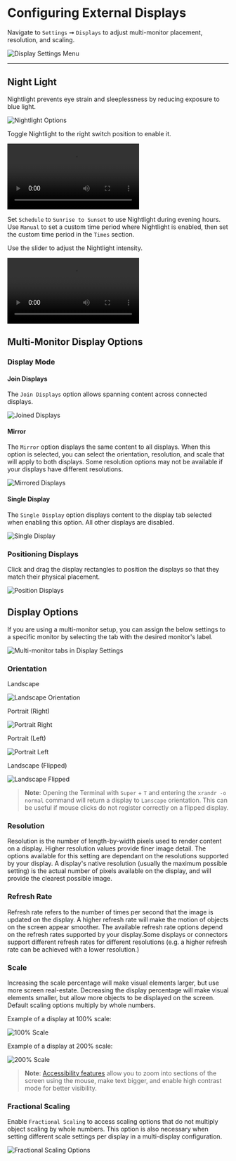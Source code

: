 # Configuring External Displays

Navigate to `Settings` ➞ `Displays` to adjust multi-monitor placement, resolution, and scaling.

![Display Settings Menu](/images/config-displays/display-settings.png)

---

## Night Light

Nightlight prevents eye strain and sleeplessness by reducing exposure to blue light.

![Nightlight Options](/images/config-displays/night-light-settings.png)

Toggle Nightlight to the right switch position to enable it.

<video autoplay loop>
    <source src="/images/config-displays/nightlight-toggle.webm" />
</video>

Set `Schedule` to `Sunrise to Sunset` to use Nightlight during evening hours. Use `Manual` to set a custom time period where Nightlight is enabled, then set the custom time period in the `Times` section.

Use the slider to adjust the Nightlight intensity.

<video autoplay loop>
    <source src="/images/config-displays/nightlight-adjust.webm" />
</video>

## Multi-Monitor Display Options

### Display Mode

#### Join Displays

The `Join Displays` option allows spanning content across connected displays.

![Joined Displays](/images/config-displays/join-displays.png)

#### Mirror

The `Mirror` option displays the same content to all displays. When this option is selected, you can select the orientation, resolution, and scale that will apply to both displays. Some resolution options may not be available if your displays have different resolutions.

![Mirrored Displays](/images/config-displays/mirror-displays.png)

#### Single Display

The `Single Display` option displays content to the display tab selected when enabling this option. All other displays are disabled.

![Single Display](/images/config-displays/single-display.png)

### Positioning Displays

Click and drag the display rectangles to position the displays so that they match their physical placement.

![Position Displays](/images/config-displays/position-displays.png)

## Display Options

If you are using a multi-monitor setup, you can assign the below settings to a specific monitor by selecting the tab with the desired monitor's label.

![Multi-monitor tabs in Display Settings]()

### Orientation

Landscape

![Landscape Orientation](/images/config-displays/landscape.png)

Portrait (Right)

![Portrait Right](/images/config-displays/portrait-right.png)

Portrait (Left)

![Portrait Left](/images/config-displays/portrait-left.png)

Landscape (Flipped)

![Landscape Flipped](/images/config-displays/landscape-flipped.png)

>**Note**: Opening the Terminal with `Super` + `T` and entering the `xrandr -o normal` command will return a display to `Lanscape` orientation. This can be useful if mouse clicks do not register correctly on a flipped display.

### Resolution

Resolution is the number of length-by-width pixels used to render content on a display. Higher resolution values provide finer image detail. The options available for this setting are dependant on the resolutions supported by your display. A display's native resolution (usually the maximum possible setting) is the actual number of pixels available on the display, and will provide the clearest possible image.

### Refresh Rate

Refresh rate refers to the number of times per second that the image is updated on the display. A higher refresh rate will make the motion of objects on the screen appear smoother. The available refresh rate options depend on the refresh rates supported by your display.Some displays or connectors support different refresh rates for different resolutions (e.g. a higher refresh rate can be achieved with a lower resolution.)

### Scale

Increasing the scale percentage will make visual elements larger, but use more screen real-estate. Decreasing the display percentage will make visual elements smaller, but allow more objects to be displayed on the screen. Default scaling options multiply by whole numbers.

Example of a display at 100% scale:

![100% Scale](/images/config-displays/100-scale.png)

Example of a display at 200% scale:

![200% Scale](/images/config-displays/200-scale.png)

>**Note**: [Accessibility features](/customize-pop/accessibility-seeing.md) allow you to zoom into sections of the screen using the mouse, make text bigger, and enable high contrast mode for better visibility.

### Fractional Scaling

Enable `Fractional Scaling` to access scaling options that do not multiply object scaling by whole numbers. This option is also necessary when setting different scale settings per display in a multi-display configuration.

![Fractional Scaling Options](/images/config-displays/fractional-scaling-options.png)
